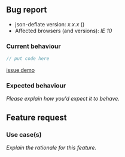 <!-- -------------------------------------------------- -->
<!--  Delete this section if this is a feature request. -->
<!-- -------------------------------------------------- -->

## Bug report

- json-deflate version: _x.x.x_ (<!-- (run `npm list json-deflate` from a terminal/cmd prompt): -->)
- Affected browsers (and versions): _IE 10_

### Current behaviour

<!-- Please explain the problem you're having -->

```ts
// put code here
```

<!-- Having a real demo that demonstrates your issue  -->

[issue demo](https://codesandbox.io/)

### Expected behaviour

_Please explain how you'd expect it to behave._

<!-- -------------------------------------------- -->
<!-- Delete this section if this is a bug report. -->
<!-- -------------------------------------------- -->

## Feature request

### Use case(s)

_Explain the rationale for this feature._
